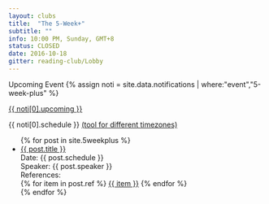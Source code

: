 ```yaml
---
layout: clubs
title:  "The 5-Week+"
subtitle: ""
info: 10:00 PM, Sunday, GMT+8
status: CLOSED
date: 2016-10-18
gitter: reading-club/Lobby
---
```


<section class="alert--box">
<span class="title-notification--box">Upcoming Event</span>
{% assign noti = site.data.notifications |  where:"event","5-week-plus" %}
<p><a href="{{ noti[0].link }}">{{ noti[0].upcoming }}</a></p>
<p>{{ noti[0].schedule }} <span><a href="{{ noti[0].timezone }}">(tool for different timezones)</a></span></p>
</section>



<ul class="list-posts">
{% for post in site.5weekplus %}
<li class="post-teaser">
    <a href="{{ site.url }}{{ post.url | prepend: site.baseurl }}">
        <span class="post-teaser__title">{{ post.title }}</span>
        </a>
        <div class="post-teaser__infoblock">
        <span class="post-teaser__schedule">
<i class="fa fa-calendar-o" aria-hidden="true"></i> Date: {{ post.schedule }}</span>
        <br>
        <span class="post-teaser__speaker"><i class="fa fa-user" aria-hidden="true"></i> Speaker: {{ post.speaker }}</span>
        <br>
        <span class="post-teaser__references"><i class="fa fa-paperclip" aria-hidden="true"></i> References: </span><br>
        {% for item in post.ref %}
        <span class="post-teaser__reflist"><a href="{{ item }}">{{ item }}</a></span>
        {% endfor %}
        </div>
    
</li>
{% endfor %}
</ul>




